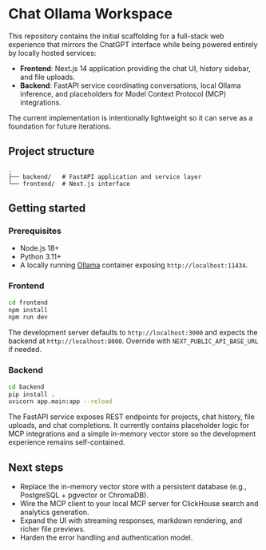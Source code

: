 # Chat Ollama Workspace

This repository contains the initial scaffolding for a full-stack web experience that mirrors the ChatGPT interface while being powered entirely by locally hosted services:

- **Frontend**: Next.js 14 application providing the chat UI, history sidebar, and file uploads.
- **Backend**: FastAPI service coordinating conversations, local Ollama inference, and placeholders for Model Context Protocol (MCP) integrations.

The current implementation is intentionally lightweight so it can serve as a foundation for future iterations.

## Project structure

```
.
├── backend/   # FastAPI application and service layer
└── frontend/  # Next.js interface
```

## Getting started

### Prerequisites

- Node.js 18+
- Python 3.11+
- A locally running [Ollama](https://ollama.ai/) container exposing `http://localhost:11434`.

### Frontend

```bash
cd frontend
npm install
npm run dev
```

The development server defaults to `http://localhost:3000` and expects the backend at `http://localhost:8000`. Override with `NEXT_PUBLIC_API_BASE_URL` if needed.

### Backend

```bash
cd backend
pip install .
uvicorn app.main:app --reload
```

The FastAPI service exposes REST endpoints for projects, chat history, file uploads, and chat completions. It currently contains placeholder logic for MCP integrations and a simple in-memory vector store so the development experience remains self-contained.

## Next steps

- Replace the in-memory vector store with a persistent database (e.g., PostgreSQL + pgvector or ChromaDB).
- Wire the MCP client to your local MCP server for ClickHouse search and analytics generation.
- Expand the UI with streaming responses, markdown rendering, and richer file previews.
- Harden the error handling and authentication model.
